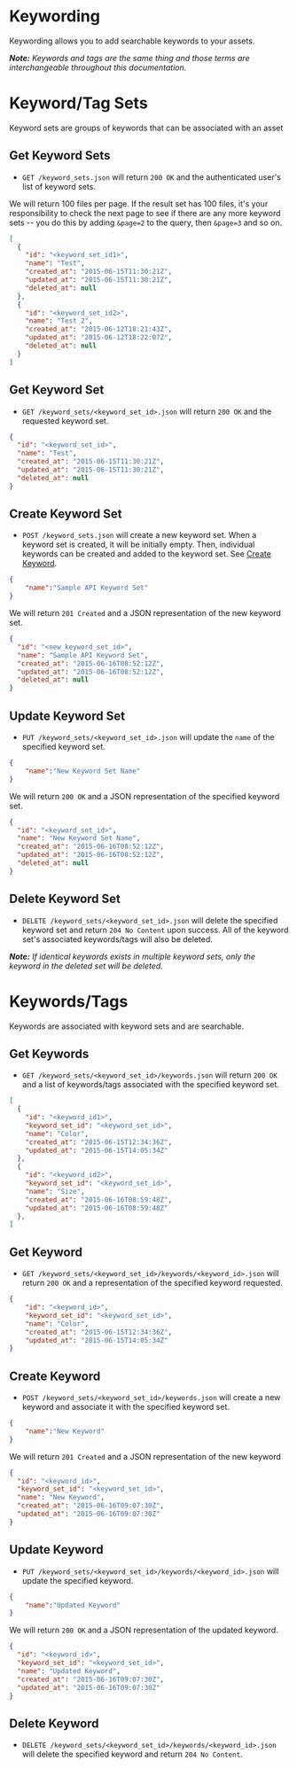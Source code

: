 Keywording
============

Keywording allows you to add searchable keywords to your assets.

_**Note:** Keywords and tags are the same thing and those terms are interchangeable throughout this documentation._


Keyword/Tag Sets
============
Keyword sets are groups of keywords that can be associated with an asset

Get Keyword Sets
----------------
* `GET /keyword_sets.json` will return `200 OK` and the authenticated user's list of keyword sets.

We will return 100 files per page. If the result set has 100 files, it's your responsibility to check the next page to see if there are any more keyword sets -- you do this by adding `&page=2` to the query, then `&page=3` and so on.

```json
[
  {
    "id": "<keyword_set_id1>",
    "name": "Test",
    "created_at": "2015-06-15T11:30:21Z",
    "updated_at": "2015-06-15T11:30:21Z",
    "deleted_at": null
  },
  {
    "id": "<keyword_set_id2>",
    "name": "Test 2",
    "created_at": "2015-06-12T18:21:43Z",
    "updated_at": "2015-06-12T18:22:07Z",
    "deleted_at": null
  }
]
```

Get Keyword Set
---------------
* `GET /keyword_sets/<keyword_set_id>.json` will return `200 OK` and the requested keyword set.

```json
{
  "id": "<keyword_set_id>",
  "name": "Test",
  "created_at": "2015-06-15T11:30:21Z",
  "updated_at": "2015-06-15T11:30:21Z",
  "deleted_at": null
}
```

Create Keyword Set
------------------
* `POST /keyword_sets.json` will create a new keyword set. When a keyword set is created, it will be initially empty. Then, individual keywords can be created and added to the keyword set. See [Create Keyword](https://github.com/ofelcan164/API/blob/Improve-Docs/sections/keywording.md#create-keyword).

```json
{
	"name":"Sample API Keyword Set"
}
```

We will return `201 Created` and a JSON representation of the new keyword set.


```json
{
  "id": "<new_keyword_set_id>",
  "name": "Sample API Keyword Set",
  "created_at": "2015-06-16T08:52:12Z",
  "updated_at": "2015-06-16T08:52:12Z",
  "deleted_at": null
}
```

Update Keyword Set
------------------
* `PUT /keyword_sets/<keyword_set_id>.json` will update the `name` of the specified keyword set.
```json
{
	"name":"New Keyword Set Name"
}
```
We will return `200 OK` and a JSON representation of the specified keyword set.

```json
{
  "id": "<keyword_set_id>",
  "name": "New Keyword Set Name",
  "created_at": "2015-06-16T08:52:12Z",
  "updated_at": "2015-06-16T08:52:12Z",
  "deleted_at": null
}
```

Delete Keyword Set
-------------------
* `DELETE /keyword_sets/<keyword_set_id>.json` will delete the specified keyword set and return `204 No Content` upon success. All of the keyword set's associated keywords/tags will also be deleted.

_**Note:** If identical keywords exists in multiple keyword sets, only the keyword in the deleted set will be deleted._

Keywords/Tags
========

Keywords are associated with keyword sets and are searchable.

Get Keywords
------------
* `GET /keyword_sets/<keyword_set_id>/keywords.json` will return `200 OK` and a list of keywords/tags associated with the specified keyword set.

```json
[
  {
    "id": "<keyword_id1>",
    "keyword_set_id": "<keyword_set_id>",
    "name": "Color",
    "created_at": "2015-06-15T12:34:36Z",
    "updated_at": "2015-06-15T14:05:34Z"
  },
  {
    "id": "<keyword_id2>",
    "keyword_set_id": "<keyword_set_id>",
    "name": "Size",
    "created_at": "2015-06-16T08:59:48Z",
    "updated_at": "2015-06-16T08:59:48Z"
  },
]
```

Get Keyword
-----------
* `GET /keyword_sets/<keyword_set_id>/keywords/<keyword_id>.json` will return `200 OK` and a representation of the specified keyword requested.

```json
{
	"id": "<keyword_id>",
	"keyword_set_id": "<keyword_set_id>",
	"name": "Color",
	"created_at": "2015-06-15T12:34:36Z",
	"updated_at": "2015-06-15T14:05:34Z"
}
```

Create Keyword
--------------
* `POST /keyword_sets/<keyword_set_id>/keywords.json` will create a new keyword and associate it with the specified keyword set.

```json
{
	"name":"New Keyword"
}
```

We will return `201 Created` and a JSON representation of the new keyword

```json
{
  "id": "<keyword_id>",
  "keyword_set_id": "<keyword_set_id>",
  "name": "New Keyword",
  "created_at": "2015-06-16T09:07:30Z",
  "updated_at": "2015-06-16T09:07:30Z"
}
```

Update Keyword
--------------
* `PUT /keyword_sets/<keyword_set_id>/keywords/<keyword_id>.json` will update the specified keyword.

```json
{
	"name":"Updated Keyword"
}
```

We will return `200 OK` and a JSON representation of the updated keyword.

```json
{
  "id": "<keyword_id>",
  "keyword_set_id": "<keyword_set_id>",
  "name": "Updated Keyword",
  "created_at": "2015-06-16T09:07:30Z",
  "updated_at": "2015-06-16T09:07:30Z"
}
```

Delete Keyword
--------------
* `DELETE /keyword_sets/<keyword_set_id>/keywords/<keyword_id>.json` will delete the specified keyword and return `204 No Content`.
